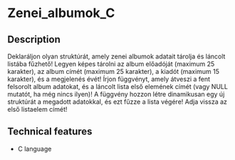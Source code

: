 # Zenei_albumok_C

## Description
Deklaráljon olyan struktúrát, amely zenei albumok adatait tárolja és láncolt listába fűzhető! Legyen képes tárolni az album előadóját (maximum 25 karakter), az album címét (maximum 25 karakter), a kiadót (maximum 15 karakter), és a megjelenés évét!
Írjon függvényt, amely átveszi a fent felsorolt album adatokat, és a láncolt lista első elemének címét (vagy NULL mutatót, ha még nincs ilyen)! A függvény hozzon létre dinamikusan egy új struktúrát a megadott adatokkal, és ezt fűzze a lista végére! Adja vissza az első listaelem címét!

## Technical features
- C language
